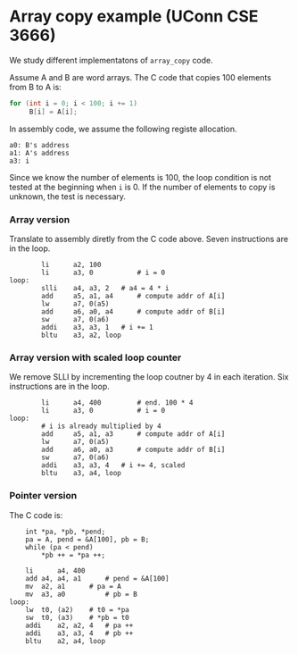 # Array copy example (UConn CSE 3666)

We study different implementatons of `array_copy` code.

Assume A and B are word arrays. The C code that
copies 100 elements from B to A is:

```C
for (int i = 0; i < 100; i += 1)
     B[i] = A[i];
```

In assembly code, we assume the following registe allocation.

```
a0: B's address
a1: A's address
a3: i
```

Since we know the number of elements is 100, the loop condition 
is not tested at the beginning when `i` is 0. If the number
of elements to copy is unknown, the test is necessary.

### Array version 

Translate to assembly diretly from the C code above. Seven instructions are in
the loop. 

```
        li      a2, 100         
        li      a3, 0           # i = 0
loop:
	    slli	a4, a3, 2	# a4 = 4 * i
        add     a5, a1, a4      # compute addr of A[i]
        lw      a7, 0(a5)
        add     a6, a0, a4      # compute addr of B[i]
        sw      a7, 0(a6)
        addi    a3, a3, 1	# i += 1
        bltu    a3, a2, loop 
```

### Array version with scaled loop counter

We remove SLLI by incrementing the loop coutner by 4 in
each iteration. Six instructions are in the loop. 

```
        li      a4, 400         # end. 100 * 4
        li      a3, 0           # i = 0
loop:
        # i is already multiplied by 4
        add     a5, a1, a3      # compute addr of A[i]
        lw      a7, 0(a5)
        add     a6, a0, a3      # compute addr of B[i]
        sw      a7, 0(a6)
        addi    a3, a3, 4	# i += 4, scaled
        bltu    a3, a4, loop 
```

### Pointer version

The C code is:
```
	int *pa, *pb, *pend;
	pa = A, pend = &A[100], pb = B;
	while (pa < pend)
	    *pb ++ = *pa ++;
```

```
	li   	a4, 400
	add	a4, a4, a1  	# pend = &A[100]
	mv	a2, a1		# pa = A
	mv	a3, a0 	        # pb = B
loop:
	lw	t0, (a2)	# t0 = *pa
	sw	t0, (a3) 	# *pb = t0
	addi	a2, a2, 4	# pa ++
	addi	a3, a3, 4 	# pb ++
	bltu	a2, a4, loop
```
